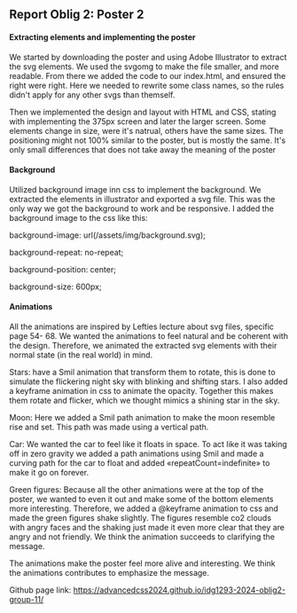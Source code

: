 ## Report Oblig 2: Poster 2

#### Extracting elements and implementing the poster
We started by downloading the poster and using Adobe Illustrator to extract the svg elements. We used the svgomg to make the file smaller, and more readable.
From there we added the code to our index.html, and ensured the right were right. Here we needed to rewrite some class names, so the rules didn't apply for any other svgs than themself.

Then we implemented the design and layout with HTML and CSS, stating with implementing the 375px screen and later the larger screen. 
Some elements change in size, were it's natrual, others have the same sizes.
The positioning might not 100% similar to the poster, but is mostly the same. It's only small differences that does not take away the meaning of the poster

#### Background

Utilized background image inn css to implement the background. We extracted the elements in illustrator and exported a svg file. This was the only way we got the background to work and be responsive. I added the background image to the css like this:

background-image: url(/assets/img/background.svg);

background-repeat: no-repeat;

background-position: center;

background-size: 600px;

#### Animations

All the animations are inspired by Lefties lecture about svg files, specific page 54- 68. We wanted the animations to feel natural and be coherent with the design. Therefore, we animated the extracted svg elements with their normal state (in the real world) in mind.

Stars: have a Smil animation that transform them to rotate, this is done to simulate the flickering night sky with blinking and shifting stars. I also added a keyframe animation in css to animate the opacity. Together this makes them rotate and flicker, which we thought mimics a shining star in the sky.

Moon: Here we added a Smil path animation to make the moon resemble rise and set. This path was made using a vertical path.

Car: We wanted the car to feel like it floats in space. To act like it was taking off in zero gravity we added a path animations using Smil and made a curving path for the car to float and added «repeatCount=indefinite» to make it go on forever.

Green figures: Because all the other animations were at the top of the poster, we wanted to even it out and make some of the bottom elements more interesting. Therefore, we added a @keyframe animation to css and made the green figures shake slightly. The figures resemble co2 clouds with angry faces and the shaking just made it even more clear that they are angry and not friendly. We think the animation succeeds to clarifying the message.

The animations make the poster feel more alive and interesting. We think the animations contributes to emphasize the message.

Github page link: https://advancedcss2024.github.io/idg1293-2024-oblig2-group-11/
